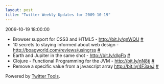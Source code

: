 ```yaml
---
layout: post
title: "Twitter Weekly Updates for 2009-10-19"
---
```


<p class='meta'>2009-10-19 18:00:00</p>

<ul class="aktt_tweet_digest">
	<li>Browser support for CSS3 and HTML5 - <a href="http://bit.ly/qnWQU" rel="nofollow">http://bit.ly/qnWQU</a> <a href="http://twitter.com/Joshua_C/statuses/4966533845">#</a></li>
	<li>10 secrets to staying informed about web design - <a href="http://boagworld.com/reviews/usingrss" rel="nofollow">http://boagworld.com/reviews/usingrss</a> <a href="http://twitter.com/Joshua_C/statuses/4962957714">#</a></li>
	<li>Earth and Jupiter in the same shot - <a href="http://bit.ly/dlgFb" rel="nofollow">http://bit.ly/dlgFb</a> <a href="http://twitter.com/Joshua_C/statuses/4962887490">#</a></li>
	<li>Clojure - Functional Programming for the JVM - <a href="http://bit.ly/nN8tj" rel="nofollow">http://bit.ly/nN8tj</a> <a href="http://twitter.com/Joshua_C/statuses/4962873149">#</a></li>
	<li>Remove a specific value from a javascript array <a href="http://bit.ly/4F3aeJ" rel="nofollow">http://bit.ly/4F3aeJ</a> <a href="http://twitter.com/Joshua_C/statuses/4957514824">#</a></li>
</ul>
<p class="aktt_credit">Powered by <a href="http://alexking.org/projects/wordpress">Twitter Tools</a>.</p>